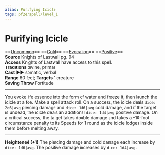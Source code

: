 ```yaml
---
alias: Purifying Icicle
tags: pf2e/spell/level_1
---
```


# Purifying Icicle

==[Uncommon](Uncommon.md)== ==[Cold](Cold.md)== ==[Evocation](Evocation.md)== ==[Positive](Positive.md)==  
__Source__ Knights of Lastwall pg. 94  
**Access** Knights of Lastwall have access to this spell.  
**Traditions** divine, primal  
**Cast** ►► somatic, verbal  
**Range** 60 feet; **Targets** 1 creature  
**Saving Throw** Fortitude

---

You evoke life essence into the form of water and freeze it, then launch the icicle at a foe. Make a spell attack roll. On a success, the icicle deals `dice: 2d6|avg` piercing damage and `dice: 1d6|avg` cold damage, and if the target is undead, the icicle deals an additional `dice: 1d4|avg` positive damage. On a critical success, the target takes double damage and takes a –10-foot circumstance penalty to its Speeds for 1 round as the icicle lodges inside them before melting away.

<hr>

**Heightened (+1)** The piercing damage and cold damage each increase by `dice: 1d6|avg`. The positive damage increases by `dice: 1d4|avg`.
